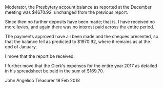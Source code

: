 Moderator, the Presbytery account balance as reported at the December meeting was $4670.92, unchanged from the previous report.

Since then no further deposits have been made; that is, I have received no more levies, and again there was no interest paid across the entire period.

The payments approved have all been made and the cheques presented, so that the balance fell as predicted to $1970.92, where it remains as at the end of January.

I move that the report be received.

I further move that the Clerk's expenses for the entire year 2017 as detailed in his spreadsheet be paid in the sum of $169.70.


John Angelico
Treasurer
19 Feb 2018


